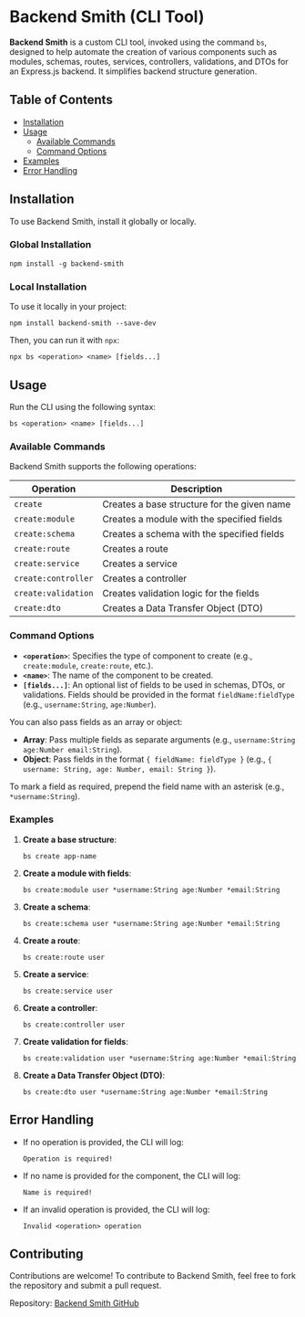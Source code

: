 
# Backend Smith (CLI Tool)

**Backend Smith** is a custom CLI tool, invoked using the command `bs`, designed to help automate the creation of various components such as modules, schemas, routes, services, controllers, validations, and DTOs for an Express.js backend. It simplifies backend structure generation.

## Table of Contents

-   [Installation](#installation)
-   [Usage](#usage)
    -   [Available Commands](#available-commands)
    -   [Command Options](#command-options)
-   [Examples](#examples)
-   [Error Handling](#error-handling)

## Installation

To use Backend Smith, install it globally or locally.

### Global Installation

`npm install -g backend-smith` 

### Local Installation

To use it locally in your project:

`npm install backend-smith --save-dev` 

Then, you can run it with `npx`:

`npx bs <operation> <name> [fields...]` 

## Usage

Run the CLI using the following syntax:

`bs <operation> <name> [fields...]` 

### Available Commands

Backend Smith supports the following operations:

| Operation             | Description                                 |
|-----------------------|---------------------------------------------|
| `create`              | Creates a base structure for the given name |
| `create:module`       | Creates a module with the specified fields  |
| `create:schema`       | Creates a schema with the specified fields  |
| `create:route`        | Creates a route                             |
| `create:service`      | Creates a service                           |
| `create:controller`   | Creates a controller                        |
| `create:validation`   | Creates validation logic for the fields     |
| `create:dto`          | Creates a Data Transfer Object (DTO)        |


### Command Options

-   **`<operation>`**: Specifies the type of component to create (e.g., `create:module`, `create:route`, etc.).
-   **`<name>`**: The name of the component to be created.
-   **`[fields...]`**: An optional list of fields to be used in schemas, DTOs, or validations. Fields should be provided in the format `fieldName:fieldType` (e.g., `username:String`, `age:Number`).

You can also pass fields as an array or object:

-   **Array**: Pass multiple fields as separate arguments (e.g., `username:String age:Number email:String`).
-   **Object**: Pass fields in the format `{ fieldName: fieldType }` (e.g., `{ username: String, age: Number, email: String }`).

To mark a field as required, prepend the field name with an asterisk (e.g., `*username:String`).

### Examples

1.  **Create a base structure**:
    
    `bs create app-name` 
    
2.  **Create a module with fields**:
    
    `bs create:module user *username:String age:Number *email:String` 
    
3.  **Create a schema**:
    
    `bs create:schema user *username:String age:Number *email:String` 
    
4.  **Create a route**:
    
    `bs create:route user` 
    
5.  **Create a service**:
    
    `bs create:service user` 
    
6.  **Create a controller**:
    
    `bs create:controller user` 
    
7.  **Create validation for fields**:
    
    `bs create:validation user *username:String age:Number *email:String` 
    
8.  **Create a Data Transfer Object (DTO)**:
    
    `bs create:dto user *username:String age:Number *email:String` 
    

## Error Handling

-   If no operation is provided, the CLI will log:
    
    `Operation is required!` 
    
-   If no name is provided for the component, the CLI will log:
    
    `Name is required!` 
    
-   If an invalid operation is provided, the CLI will log:
    
    `Invalid <operation> operation` 
    

## Contributing

Contributions are welcome! To contribute to Backend Smith, feel free to fork the repository and submit a pull request.

Repository: [Backend Smith GitHub](https://github.com/sandeep-6698/backend-smith)
